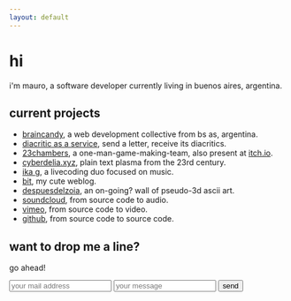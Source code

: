 ```yaml
---
layout: default
---
```


# hi

i'm mauro, a software developer currently living in buenos aires, argentina.  

## current projects

* [braincandy](http://braincandy.com.ar), a web development collective from bs as, argentina.
* [diacritic as a service](http://diacritic.braincandy.com.ar), send a letter, receive its diacritics.
* [23chambers](http://23chambers.ninja/), a one-man-game-making-team, also present at [itch.io](http://23chambers.itch.io/).
* [cyberdelia.xyz](http://www.cyberdelia.xyz/), plain text plasma from the 23rd century.
* [ika g](http://ikag.github.io/), a livecoding duo focused on music.
* [bit](http://bit.brackets.space/), my cute weblog.
* [despuesdelzoia](http://asc.brackets.space/), an on-going? wall of pseudo-3d ascii art.
* [soundcloud](https://soundcloud.com/1vm), from source code to audio.
* [vimeo](https://vimeo.com/xiqi), from source code to video.
* [github](https://github.com/lvm), from source code to source code.

## want to drop me a line?

go ahead!

<form class="form" action="https://formspree.io/mauro@brackets.space" method="POST">
      <input type="text" name="_gotcha" style="display:none" />
      <input type="email" id="mail" placeholder="your mail address" name="_replyto"> <input type="text" id="mail" placeholder="your message" name="_subject"> <button type="submit">send</button>
</form>
